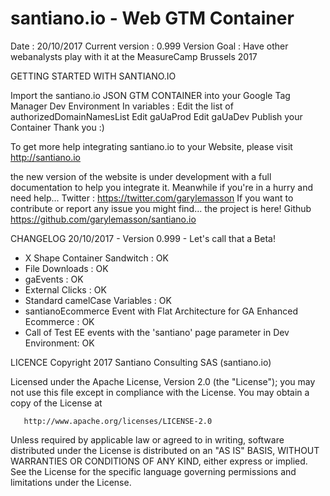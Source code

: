 # santiano.io - Web GTM Container

Date : 20/10/2017
Current version : 0.999
Version Goal : Have other webanalysts play with it at the MeasureCamp Brussels 2017

GETTING STARTED WITH SANTIANO.IO

Import the santiano.io JSON GTM CONTAINER into your Google Tag Manager Dev Environment
In variables :
	Edit the list of authorizedDomainNamesList
	Edit gaUaProd
	Edit gaUaDev
Publish your Container
	Thank you :)

To get more help integrating santiano.io to your Website, please visit http://santiano.io

the new version of the website is under development with a full documentation to help you integrate it. 
	Meanwhile if you're in a hurry and need help... 
		Twitter : https://twitter.com/garylemasson
	If you want to contribute or report any issue you might find... the project is here!
		Github https://github.com/garylemasson/santiano.io


CHANGELOG
20/10/2017 - Version 0.999 - Let's call that a Beta!
- X Shape Container Sandwitch : OK
- File Downloads : OK
- gaEvents : OK
- External Clicks : OK
- Standard camelCase Variables : OK
- santianoEcommerce Event with Flat Architecture for GA Enhanced Ecommerce : OK
- Call of Test EE events with the 'santiano' page parameter in Dev Environment: OK

LICENCE
Copyright 2017 Santiano Consulting SAS (santiano.io)

   Licensed under the Apache License, Version 2.0 (the "License");
   you may not use this file except in compliance with the License.
   You may obtain a copy of the License at

       http://www.apache.org/licenses/LICENSE-2.0

   Unless required by applicable law or agreed to in writing, software
   distributed under the License is distributed on an "AS IS" BASIS,
   WITHOUT WARRANTIES OR CONDITIONS OF ANY KIND, either express or implied.
   See the License for the specific language governing permissions and
   limitations under the License.

